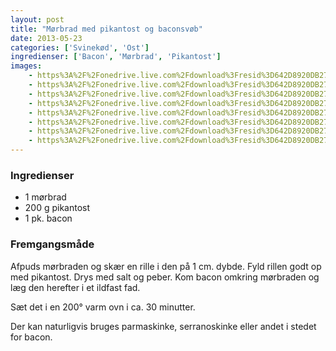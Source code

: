 ```yaml
---
layout: post
title: "Mørbrad med pikantost og baconsvøb"
date: 2013-05-23
categories: ['Svinekød', 'Ost']
ingredienser: ['Bacon', 'Mørbrad', 'Pikantost']
images:
    - https%3A%2F%2Fonedrive.live.com%2Fdownload%3Fresid%3D642D8920DB2784EE!125955
    - https%3A%2F%2Fonedrive.live.com%2Fdownload%3Fresid%3D642D8920DB2784EE!125959
    - https%3A%2F%2Fonedrive.live.com%2Fdownload%3Fresid%3D642D8920DB2784EE!125956
    - https%3A%2F%2Fonedrive.live.com%2Fdownload%3Fresid%3D642D8920DB2784EE!125957
    - https%3A%2F%2Fonedrive.live.com%2Fdownload%3Fresid%3D642D8920DB2784EE!125958
    - https%3A%2F%2Fonedrive.live.com%2Fdownload%3Fresid%3D642D8920DB2784EE!125961
    - https%3A%2F%2Fonedrive.live.com%2Fdownload%3Fresid%3D642D8920DB2784EE!125960
    - https%3A%2F%2Fonedrive.live.com%2Fdownload%3Fresid%3D642D8920DB2784EE!125963
---
```


### Ingredienser
-   1 mørbrad
-   200 g pikantost
-   1 pk. bacon

### Fremgangsmåde
Afpuds mørbraden og skær en rille i den på 1 cm. dybde.  Fyld rillen godt op med pikantost. Drys med salt og peber. Kom bacon omkring mørbraden og læg den herefter i et ildfast fad.

Sæt det i en 200&deg; varm ovn i ca. 30 minutter.

Der kan naturligvis bruges parmaskinke, serranoskinke eller andet i stedet for bacon.

